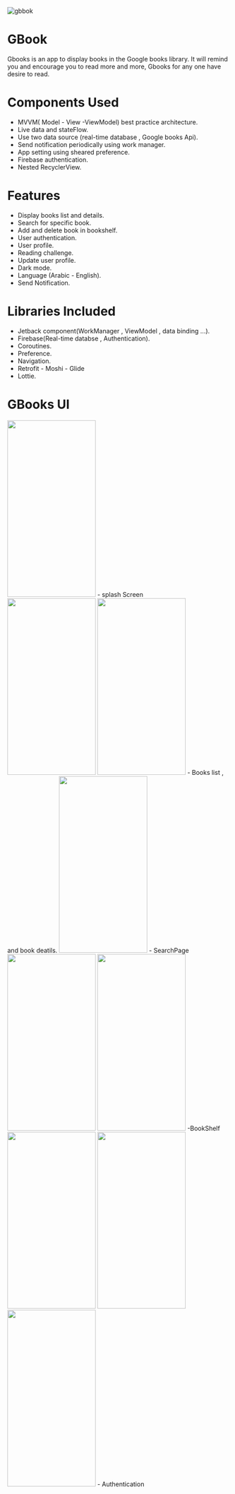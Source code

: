 ![gbbok](https://user-images.githubusercontent.com/92260185/150343962-c9200e3e-915d-4b69-8cea-4deca14281af.png)

# GBook
Gbooks is an app to display books in the Google books library.
It will remind you and encourage you to read more and more, Gbooks for any one have desire to read. 

# Components Used
- MVVM( Model - View -ViewModel) best practice architecture.
- Live data and stateFlow.
- Use two data source (real-time database , Google books Api).
- Send notification periodically using work manager.
- App setting using sheared preference. 
- Firebase authentication.
- Nested RecyclerView.

# Features
- Display books list and details.
- Search for specific book.
- Add and delete book in bookshelf.
- User authentication. 
- User profile.
- Reading challenge.
- Update user profile.
- Dark mode.
- Language (Arabic - English).
- Send Notification.


# Libraries Included
- Jetback component(WorkManager , ViewModel , data binding ...).
- Firebase(Real-time databse , Authentication).
- Coroutines.
- Preference.
- Navigation.
- Retrofit - Moshi - Glide
- Lottie.

# GBooks UI
 <img src="https://user-images.githubusercontent.com/92260185/150346086-94815287-16ac-452c-8bfa-13fa9fc7888b.png" width="200" height="400">
- splash Screen



 <img src="https://user-images.githubusercontent.com/92260185/150351589-843c76f7-7be1-4d3a-b300-0729aa301d1f.png" width="200" height="400">
 <img src="https://user-images.githubusercontent.com/92260185/150351658-b9ff8bc9-b263-4dbe-a8fd-6bb96be6180a.png" width="200" height="400">
- Books list , and book deatils. 




<img src="https://user-images.githubusercontent.com/92260185/150346747-a8615751-45dc-45f1-98e4-8b1de3ecbd18.png" width="200" height="400">
- SearchPage


<img src="https://user-images.githubusercontent.com/92260185/150346953-bd1faba7-3d31-4ba6-9237-56817dc1876e.png" width="200" height="400">
<img src="https://user-images.githubusercontent.com/92260185/150346747-a8615751-45dc-45f1-98e4-8b1de3ecbd18.png" width="200" height="400">
-BookShelf 



<img src="https://user-images.githubusercontent.com/92260185/150353490-4ca72c41-8cd7-4a0b-8718-e5cb0c4cc9da.png" width="200" height="400">
<img src="https://user-images.githubusercontent.com/92260185/150353033-e5074bf3-262a-461a-9a94-d8ffda22a078.png" width="200" height="400">
<img src="https://user-images.githubusercontent.com/92260185/150353225-4a10d171-0958-48be-9607-760830d4c641.png" width="200" height="400">
- Authentication
